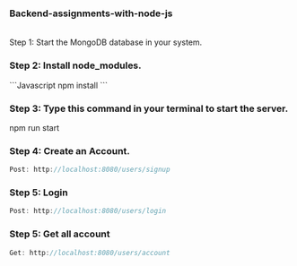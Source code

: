
<h3>Backend-assignments-with-node-js</h3>
<br/>
Step 1: Start the MongoDB database in your system.

<h3>Step 2: Install node_modules.</h3>
```Javascript
npm install
```
<br/>
<h3>Step 3: Type this command in your terminal to start the server.</h3>
npm run start

<h3>Step 4: Create an Account.</h3>

```Javascript
Post: http://localhost:8080/users/signup
```

<h3>Step 5: Login</h3>

```Javascript
Post: http://localhost:8080/users/login
```

<h3>Step 5: Get all account</h3>

```Javascript
Get: http://localhost:8080/users/account
```